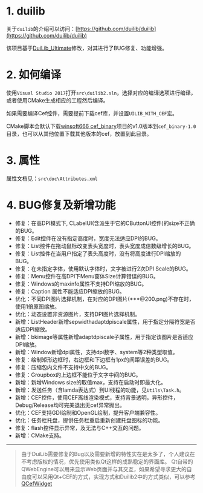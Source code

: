 # 1. duilib
关于`duilib`的介绍可以访问：[https://github.com/duilib/duilib](https://github.com/duilib/duilib)

该项目基于[DuiLib_Ultimate](https://github.com/qdtroy/DuiLib_Ultimate)修改，对其进行了BUG修复、功能增强。

# 2. 如何编译
使用`Visual Studio 2017`打开`src\duilib2.sln`，选择对应的编译选项进行编译，或者使用CMake生成相应的工程然后编译。

如果需要编译Cef控件，需要提前下载cef库，并设置`UILIB_WITH_CEF`宏。

CMake脚本会默认下载[winsoft666 cef_binary](https://github.com/winsoft666/cef_binary)项目的v1.0版本到`cef_binary-1.0`目录，也可以从其他位置下载其他版本的cef，放置到此目录。

# 3. 属性
属性文档见：`src\doc\Attributes.xml`

# 4. BUG修复及新增功能

- 修复：在高DPI模式下, CLabelUI(含派生于它的CButtonUI控件)的size不正确的BUG。
- 修复：Edit控件在没有指定高度时，宽度无法适应DPI的BUG。
- 修复：List控件在拖动鼠标改变表头宽度时，表头宽度成倍数级增长的BUG。
- 修复：List控件在当用户指定了表头高度时，没有将高度进行DPI缩放的BUG。
- 修复：在未指定字体，使用默认字体时，文字被进行2次DPI Scale的BUG。
- 修复：Menu控件在高DPI下Menu窗体Size计算错误的BUG。
- 修复：Windows的maxinfo属性不支持DPI缩放的BUG。
- 修复：Caption 属性不能适应DPI缩放的BUG。
- 优化：不同DPI图片选择机制，在对应的DPI图片(***@200.png)不存在时，使用1倍原图缩放。
- 优化：动态设置非资源图片，支持DPI图片选择机制。
- 新增：ListHeader新增sepwidthadaptdpiscale属性，用于指定分隔符宽是否适应DPI缩放。
- 新增：bkimage等属性新增adaptdpiscale子属性，用于指定该图片是否适应DPI缩放。
- 新增：Window新增dpi属性，支持dpi数字、system等2种类型取值。
- 修复：绘制矩形边框时，右边框和下边框有1px的间距误差的BUG。
- 修复：压缩包内文件不支持中文的BUG。
- 修复：Groupbox的上边框不能位于文字中间的BUG。
- 新增：新增Windows size的取值max，支持在启动时即最大化。
- 新增：发送任务（含lamda表达式）到UI线程的功能，见`Utils\Task.h`。
- 新增：CEF控件，使用CEF离线渲染模式，支持背景透明，异形控件，Debug/Release均可完美退出无cef异常抛出。
- 优化：CEF支持GDI绘制和OpenGL绘制，提升客户端兼容性。
- 优化：任务栏托盘，提供任务栏重启重新创建托盘图标的功能。
- 修复：flash控件显示异常，及无法与C++交互的问题。
- 新增：CMake支持。


---

> 由于DuiLib需要修复的Bug以及需要新增的特性实在是太多了，个人建议在不考虑版权的情况，优先使用类似Qt这样的成熟稳定的界面库。
Qt自带的QWebEngine可以用来显示Web页面并与其交互，如果希望寻求更大的自由度可以采用Qt+CEF的方式，实现方式和Duilib2中的方式类似，可以参考[QCefWidget](https://github.com/winsoft666/QCefWidget)
